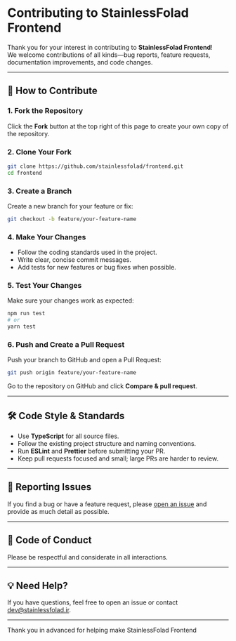 # Contributing to StainlessFolad Frontend

Thank you for your interest in contributing to **StainlessFolad Frontend**!  
We welcome contributions of all kinds—bug reports, feature requests, documentation improvements, and code changes.

---

## 📝 How to Contribute

### 1. Fork the Repository

Click the **Fork** button at the top right of this page to create your own copy of the repository.

### 2. Clone Your Fork

```bash
git clone https://github.com/stainlessfolad/frontend.git
cd frontend
```

### 3. Create a Branch

Create a new branch for your feature or fix:

```bash
git checkout -b feature/your-feature-name
```

### 4. Make Your Changes

- Follow the coding standards used in the project.
- Write clear, concise commit messages.
- Add tests for new features or bug fixes when possible.

### 5. Test Your Changes

Make sure your changes work as expected:

```bash
npm run test
# or
yarn test
```

### 6. Push and Create a Pull Request

Push your branch to GitHub and open a Pull Request:

```bash
git push origin feature/your-feature-name
```

Go to the repository on GitHub and click **Compare & pull request**.

---

## 🛠️ Code Style & Standards

- Use **TypeScript** for all source files.
- Follow the existing project structure and naming conventions.
- Run **ESLint** and **Prettier** before submitting your PR.
- Keep pull requests focused and small; large PRs are harder to review.

---

## 🐞 Reporting Issues

If you find a bug or have a feature request, please [open an issue](https://github.com/stainlessfolad/frontend/issues) and provide as much detail as possible.

---

## 🤝 Code of Conduct

Please be respectful and considerate in all interactions.
<!-- See our [Code of Conduct](./CODE_OF_CONDUCT.md) for details. -->

---

## 💡 Need Help?

If you have questions, feel free to open an issue or contact [dev@stainlessfolad.ir](mailto:dev@stainlessfolad.ir).

---

Thank you in advanced for helping make StainlessFolad Frontend

